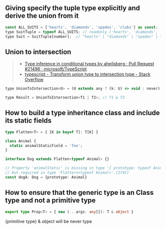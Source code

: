 ## Giving specify the tuple type explicitly and derive the union from it
```js
const ALL_SUITS = ['hearts', 'diamonds', 'spades', 'clubs'] as const;
type SuitTuple = typeof ALL_SUITS; // readonly ['hearts', 'diamonds', 'spades', 'clubs']
type Suit = SuitTuple[number];  // "hearts" | "diamonds" | "spades" | "clubs"
```
## Union to intersection

>- [Type inference in conditional types by ahejlsberg · Pull Request #21496 · microsoft/TypeScript](https://github.com/Microsoft/TypeScript/pull/21496)
>- [typescript - Transform union type to intersection type - Stack Overflow](https://stackoverflow.com/questions/50374908/transform-union-type-to-intersection-type)

```js
type UnionToIntersection<U> = (U extends any ? (k: U) => void : never) extends ((k: infer I) => void) ? I : never;

type Result = UnionToIntersection<T1 | T2>; // T1 & T2
```

## How to build a type inheritance class and include its static fields

```ts
type Flatten<T> = { [K in keyof T]: T[K] }

class Animal {
  static animalStaticField = 'foo';
}

interface Dog extends Flatten<typeof Animal> {}

// Property 'animalStatic' is missing in type '{ prototype: typeof Animal; }' 
// but required in type 'Flattern<typeof Animal>'.(2741)
const dogA: Dog = {prototype: Animal} 
```
## How to ensure that the generic type is an Class type and not a primitive type

```ts
export type Prop<T> = { new (...args: any[]): T & object }
```
{primitive type} & object will be never type







